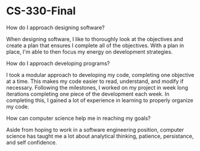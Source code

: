 # CS-330-Final

How do I approach designing software?

When designing software, I like to thoroughly look at the objectives and create a plan that ensures I complete all of the objectives. With a plan in place, I'm able to then focus my energy on development strategies.

How do I approach developing programs?

I took a modular approach to developing my code, completing one objective at a time. This makes my code easier to read, understand, and modify if necessary. Following the milestones, I worked on my project in week long iterations completing one piece of the development each week. In completing this, I gained a lot of experience in learning to properly organize my code.

How can computer science help me in reaching my goals?

Aside from hoping to work in a software engineering position, computer science has taught me a lot about analytical thinking, patience, persistance, and self confidence.
